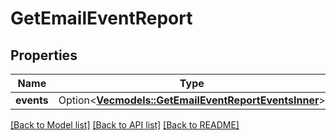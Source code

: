 # GetEmailEventReport

## Properties

Name | Type | Description | Notes
------------ | ------------- | ------------- | -------------
**events** | Option<[**Vec<models::GetEmailEventReportEventsInner>**](getEmailEventReport_events_inner.md)> |  | [optional]

[[Back to Model list]](../README.md#documentation-for-models) [[Back to API list]](../README.md#documentation-for-api-endpoints) [[Back to README]](../README.md)



